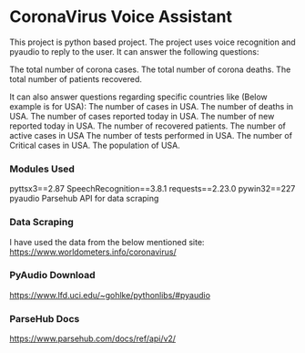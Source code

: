# CoronaVirus Voice Assistant

This project is python based project. The project uses voice recognition and pyaudio to reply to the user. It can answer the following questions:

The total number of corona cases.
The total number of corona deaths.
The total number of patients recovered.

It can also answer questions regarding specific countries like (Below example is for USA):
The number of cases in USA.
The number of deaths in USA.
The number of cases reported today in USA.
The number of new reported today in USA.
The number of recovered patients.
The number of active cases in USA
The number of tests performed in USA.
The number of Critical cases in USA.
The population of USA.

### Modules Used
pyttsx3==2.87
SpeechRecognition==3.8.1
requests==2.23.0
pywin32==227
pyaudio
Parsehub API for data scraping

### Data Scraping
I have used the data from the below mentioned site:
https://www.worldometers.info/coronavirus/

### PyAudio Download
https://www.lfd.uci.edu/~gohlke/pythonlibs/#pyaudio

### ParseHub Docs
https://www.parsehub.com/docs/ref/api/v2/
